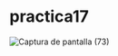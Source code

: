 # practica17
![Captura de pantalla (73)](https://github.com/brandon48d/practica17/assets/147564408/9fd4914f-9264-4d65-9655-91bcfca9ab56)
